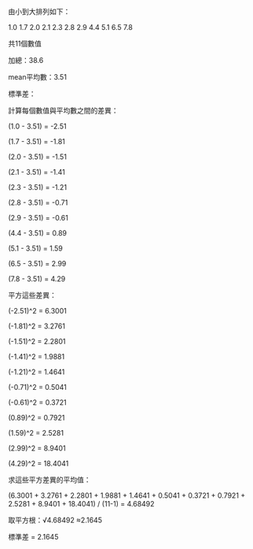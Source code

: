 由小到大排列如下：

1.0
1.7
2.0
2.1
2.3
2.8
2.9
4.4
5.1
6.5
7.8

共11個數值

加總：38.6

mean平均數：3.51

標準差：

計算每個數值與平均數之間的差異：

(1.0 - 3.51) = -2.51

(1.7 - 3.51) = -1.81

(2.0 - 3.51) = -1.51

(2.1 - 3.51) = -1.41

(2.3 - 3.51) = -1.21

(2.8 - 3.51) = -0.71

(2.9 - 3.51) = -0.61

(4.4 - 3.51) = 0.89

(5.1 - 3.51) = 1.59

(6.5 - 3.51) = 2.99

(7.8 - 3.51) = 4.29

平方這些差異：

(-2.51)^2 = 6.3001

(-1.81)^2 = 3.2761

(-1.51)^2 = 2.2801

(-1.41)^2 = 1.9881

(-1.21)^2 = 1.4641

(-0.71)^2 = 0.5041

(-0.61)^2 = 0.3721

(0.89)^2 = 0.7921

(1.59)^2 = 2.5281

(2.99)^2 = 8.9401

(4.29)^2 = 18.4041

求這些平方差異的平均值：

(6.3001 + 3.2761 + 2.2801 + 1.9881 + 1.4641 + 0.5041 + 0.3721 + 0.7921 + 2.5281 + 8.9401 + 18.4041) / (11-1) = 4.68492

取平方根：√4.68492 ≈2.1645

標準差 = 2.1645 



